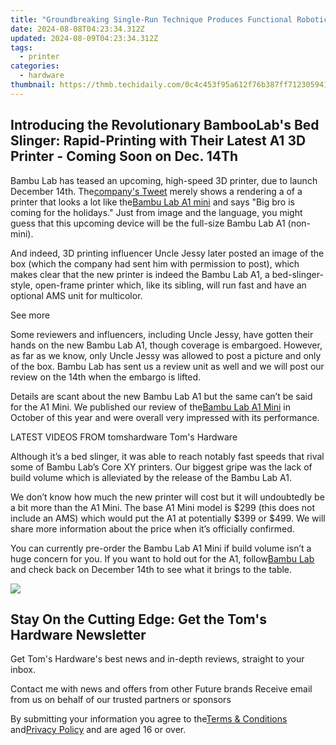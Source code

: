 ```yaml
---
title: "Groundbreaking Single-Run Technique Produces Functional Robotic Hand: A Leap Toward Personal Printers for Replacing Lost Arms"
date: 2024-08-08T04:23:34.312Z
updated: 2024-08-09T04:23:34.312Z
tags:
  - printer
categories:
  - hardware
thumbnail: https://thmb.techidaily.com/0c4c453f95a612f76b387ff712305941e5398ae6df028882ef27bbdd6859fdde.jpg
---
```


## Introducing the Revolutionary BambooLab's Bed Slinger: Rapid-Printing with Their Latest A1 3D Printer - Coming Soon on Dec. 14Th

Bambu Lab has teased an upcoming, high-speed 3D printer, due to launch December 14th. The[company's Tweet](https://twitter.com/BambulabGlobal/status/1732761907700855137) merely shows a rendering a of a printer that looks a lot like the[Bambu Lab A1 mini](https://www.tomshardware.com/reviews/bambu-lab-a1-mini) and says "Big bro is coming for the holidays." Just from image and the language, you might guess that this upcoming device will be the full-size Bambu Lab A1 (non-mini).

 And indeed, 3D printing influencer Uncle Jessy later posted an image of the box (which the company had sent him with permission to post), which makes clear that the new printer is indeed the Bambu Lab A1, a bed-slinger-style, open-frame printer which, like its sibling, will run fast and have an optional AMS unit for multicolor.

 See more

 Some reviewers and influencers, including Uncle Jessy, have gotten their hands on the new Bambu Lab A1, though coverage is embargoed. However, as far as we know, only Uncle Jessy was allowed to post a picture and only of the box. Bambu Lab has sent us a review unit as well and we will post our review on the 14th when the embargo is lifted.

 Details are scant about the new Bambu Lab A1 but the same can’t be said for the A1 Mini. We published our review of the[Bambu Lab A1 Mini](https://www.tomshardware.com/reviews/bambu-lab-a1-mini) in October of this year and were overall very impressed with its performance.

 LATEST VIDEOS FROM tomshardware Tom's Hardware

 Although it’s a bed slinger, it was able to reach notably fast speeds that rival some of Bambu Lab’s Core XY printers. Our biggest gripe was the lack of build volume which is alleviated by the release of the Bambu Lab A1.

 We don’t know how much the new printer will cost but it will undoubtedly be a bit more than the A1 Mini. The base A1 Mini model is $299 (this does not include an AMS) which would put the A1 at potentially $399 or $499\. We will share more information about the price when it’s officially confirmed.

 You can currently pre-order the Bambu Lab A1 Mini if build volume isn’t a huge concern for you. If you want to hold out for the A1, follow[Bambu Lab](https://shareasale.com/r.cfm?b=2282157&u=4338022&m=138211&afftrack=techidaily&urllink=https%3A%2F%2Fukaidot.sjv.io%2Fdaqnoj) and check back on December 14th to see what it brings to the table.

<!-- affiliate ads begin -->
<a href="https://shop.manycam.com/order/checkout.php?PRODS=17728032&QTY=1&AFFILIATE=108875&CART=1"><img src="https://secure.avangate.com/images/merchant/8230bea7d54bcdf99cdfe85cb07313d5/mcaffbanner920x120.png" border="0"></a>
<!-- affiliate ads end -->
## Stay On the Cutting Edge: Get the Tom's Hardware Newsletter

 Get Tom's Hardware's best news and in-depth reviews, straight to your inbox.

 Contact me with news and offers from other Future brands  Receive email from us on behalf of our trusted partners or sponsors

 By submitting your information you agree to the[Terms & Conditions](https://futureplc.com/terms-conditions/) and[Privacy Policy](https://futureplc.com/privacy-policy/) and are aged 16 or over.

<ins class="adsbygoogle"
     style="display:block"
     data-ad-format="autorelaxed"
     data-ad-client="ca-pub-7571918770474297"
     data-ad-slot="1223367746"></ins>



<ins class="adsbygoogle"
     style="display:block"
     data-ad-client="ca-pub-7571918770474297"
     data-ad-slot="8358498916"
     data-ad-format="auto"
     data-full-width-responsive="true"></ins>
